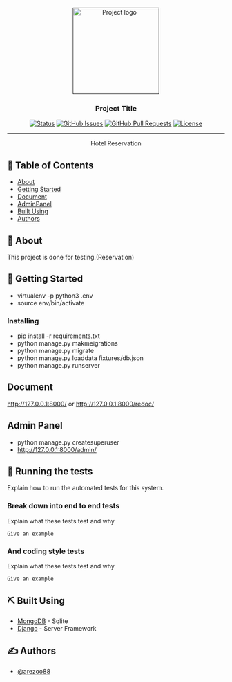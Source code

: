<p align="center">
  <a href="" rel="noopener">
 <img width=200px height=200px src="https://i.imgur.com/6wj0hh6.jpg" alt="Project logo"></a>
</p>

<h3 align="center">Project Title</h3>

<div align="center">

[![Status](https://img.shields.io/badge/status-active-success.svg)]()
[![GitHub Issues](https://img.shields.io/github/issues/kylelobo/The-Documentation-Compendium.svg)](https://github.com/kylelobo/The-Documentation-Compendium/issues)
[![GitHub Pull Requests](https://img.shields.io/github/issues-pr/kylelobo/The-Documentation-Compendium.svg)](https://github.com/kylelobo/The-Documentation-Compendium/pulls)
[![License](https://img.shields.io/badge/license-MIT-blue.svg)](/LICENSE)

</div>

---

<p align="center">Hotel Reservation
    <br> 
</p>

## 📝 Table of Contents

- [About](#about)
- [Getting Started](#getting_started)
- [Document](#document)
- [AdminPanel](#admin)
- [Built Using](#built_using)
- [Authors](#authors)
## 🧐 About <a name = "about"></a>

This project is done for testing.(Reservation)

## 🏁 Getting Started <a name = "getting_started"></a>

- virtualenv -p python3 .env
- source env/bin/activate

### Installing

- pip install -r requirements.txt
- python manage.py makmeigrations
- python manage.py migrate
- python manage.py loaddata  fixtures/db.json
- python manage.py runserver

## Document <a name = "document"></a>

http://127.0.0.1:8000/ or http://127.0.0.1:8000/redoc/

##  Admin Panel <a name="admin"></a>
- python manage.py createsuperuser
- http://127.0.0.1:8000/admin/
## 🔧 Running the tests <a name = "tests"></a>

Explain how to run the automated tests for this system.

### Break down into end to end tests

Explain what these tests test and why

```
Give an example
```

### And coding style tests

Explain what these tests test and why

```
Give an example
```


## ⛏️ Built Using <a name = "built_using"></a>

- [MongoDB](https://www.sqlite.org/index.html) - Sqlite
- [Django](https://www.djangoproject.com/) - Server Framework

## ✍️ Authors <a name = "authors"></a>

- [@arezoo88](https://github.com/arezoo88) 

